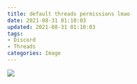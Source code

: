 ```yaml
---
title: default threads permissions lmao
date: 2021-08-31 01:10:03
updated: 2021-08-31 01:10:03
tags: 
- Discord
- Threads
categories: Image
---
```


![](screenshot_2021-08-29-230809-1.png)
